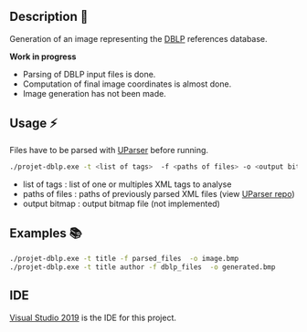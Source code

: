 ## Description :pushpin:
Generation of an image representing the [DBLP](https::dblp.org) references database.

**Work in progress**
- Parsing of DBLP input files is done.
- Computation of final image coordinates is almost done.
- Image generation has not been made.

## Usage :zap:

Files have to be parsed with [UParser](https://github.com/skatos-ux/UParser) before running.

```bash
./projet-dblp.exe -t <list of tags>  -f <paths of files> -o <output bitmap>
```

- list of tags : list of one or multiples XML tags to analyse
- paths of files : paths of previously parsed XML files (view [UParser repo](https://github.com/skatos-ux/UParser))
- output bitmap : output bitmap file (not implemented)

## Examples :books:

```bash
./projet-dblp.exe -t title -f parsed_files  -o image.bmp
./projet-dblp.exe -t title author -f dblp_files  -o generated.bmp
```

## IDE

[Visual Studio 2019](https://visualstudio.microsoft.com) is the IDE for this project.
